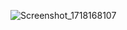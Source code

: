 
![Screenshot_1718168107](https://github.com/shihabLuminar/gridsamples_april/assets/161015991/8af881d7-f500-489f-873b-15844d5b3986)
